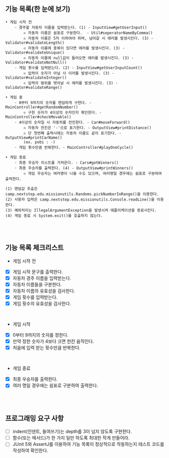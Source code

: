 ## 기능 목록(한 눈에 보기)

```
• 게임 시작 전
    ◦ 경주할 자동차 이름을 입력받는다. (1) - InputView#getUserInput()
        ▫︎ 자동차 이름은 쉼표로 구분한다.  - Util#seperatorNameByComma()
        ▫︎ 자동차 이름은 5자 이하여야 하며, 넘어갈 시 애러를 발생시킨다. (3) - Validator#validateLength()
        ▫︎ 자동자 이름에 중복이 있다면 에러를 발생시킨다. (3) - Validator#validateUnique()
        ▫︎ 자동차 이름에 null값이 들어오면 에러를 발생시킨다. (3) - Validator#validateNotNull()
    ◦ 게임 횟수를 입력받는다. (2) - InputView#getUserInputCount()
        ▫︎ 입력이 숫자가 아닐 시 이러를 발생시킨다. (3) - Validator#validateInteger()
        ▫︎ 입력의 범위를 벗어날 시 에러를 발생시킨다. (3) - Validator#validateRange()

• 게임 중
    ◦ 0부터 9까지의 숫자를 랜덤하게 구한다. - MainController#getRandomNumber()
        ▫︎ 구한 숫자가 4이상의 숫자인지 확인한다. - MainController#checkMovable()
    ◦ 4이상의 숫자일 시 자동차를 전진한다. - Car#moveForward()
        ▫︎ 자동차 전진은 '-'으로 표기한다. - OutputView#printDistance()
        ▫︎ 단 첫번째 출력시에는 자동차 이름도 같이 표기한다. - OutputView#printCarName()
        (ex. pobi : -)
    ◦ 게임 횟수만큼 반복한다. - MainController#playOneCycle()

• 게임 종료
    ◦ 최종 우승자 리스트를 가져온다. - Cars#getWinners()
    ◦ 최종 우승자를 출력한다. (4) - OutputView#printWinners()
        ▫︎ 게임 우승자는 여러명이 나올 수도 있으며, 여러명일 경우에는 쉼표로 구분하여 출력한다. 

(1) 랜덤값 추출은 camp.nextstep.edu.missionutils.Randoms.pickNumberInRange()을 이용한다.
(2) 사용자 입력은 camp.nextstep.edu.missionutils.Console.readLine()을 이용한다.
(3) 예외처리는 IllegalArgumentException을 발생시켜 애플리케이션을 종료시킨다. 
(4) 게임 종료 시 System.exit()를 호출하지 않는다.
```

<br><br>

## 기능 목록 체크리스트

- 게임 시작 전
- [x]  게임 시작 문구를 출력한다.
- [x]  자동차 경주 이름을 입력받는다.
- [x]  자동차 이름들을 구분한다. 
- [x]  자동차 이름의 유효성을 검사한다.
- [x]  게임 횟수를 입력받는다.
- [x]  게임 횟수의 유효성을 검사한다.

<br>

- 게임 시작
- [x]  0부터 9까지의 숫자를 정한다.
- [x]  만약 정한 숫자가 4보다 크면 한칸 움직인다.
- [x]  처음에 입력 받는 횟수만큼 반복한다.

<br>

- 게임 종료
- [x]  최종 우승자를 출력한다.
- [x]  여러 명일 경우에는 쉼표로 구분하여 출력한다.

<br><br>

## 프로그래밍 요구 사항

- [ ]  indent(인덴트, 들여쓰기)는 depth를 3이 넘지 않도록 구현한다.
- [ ]  함수(또는 메서드)가 한 가지 일만 하도록 최대한 작게 만들어라.
- [ ]  JUnit 5와 AssertJ를 이용하여 기능 목록이 정상적으로 작동하는지 테스트 코드를 작성하여 확인한다.